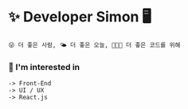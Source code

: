 # ✨ Developer Simon 🖥

```
😜 더 좋은 사람, 🌤 더 좋은 오늘, 👨🏻‍💻 더 좋은 코드를 위해
```

### 🎯 I'm interested in
```
-> Front-End
-> UI / UX
-> React.js
```
